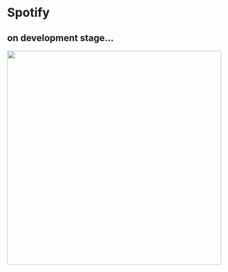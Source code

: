 # Spotify 

## on development stage...

<img src="https://upload.wikimedia.org/wikipedia/commons/2/26/Spotify_logo_with_text.svg"  width="500">
